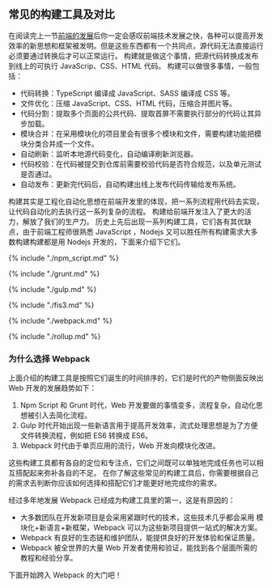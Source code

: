 ## 常见的构建工具及对比
在阅读完上一节[前端的发展](../前端的发展)后你一定会感叹前端技术发展之快，各种可以提高开发效率的新思想和框架被发明。但是这些东西都有一个共同点，源代码无法直接运行必须要通过转换后才可以正常运行。
构建就是做这个事情，把源代码转换成发布到线上的可执行 JavaScrip、CSS、HTML 代码。
构建可以做很多事情，一般包括：
- 代码转换：TypeScript 编译成 JavaScript、SASS 编译成 CSS 等。
- 文件优化：压缩 JavaScript、CSS、HTML 代码，压缩合并图片等。
- 代码分割：提取多个页面的公共代码、提取首屏不需要执行部分的代码让其异步加载。
- 模块合并：在采用模块化的项目里会有很多个模块和文件，需要构建功能把模块分类合并成一个文件。
- 自动刷新：监听本地源代码变化，自动编译刷新浏览器。
- 代码校验：在代码被提交到仓库前需要校验代码是否符合规范，以及单元测试是否通过。
- 自动发布：更新完代码后，自动构建出线上发布代码传输给发布系统。

构建其实是工程化自动化思想在前端开发里的体现，把一系列流程用代码去实现，让代码自动化的去执行这一系列复杂的流程。
构建给前端开发注入了更大的活力，解放了我们的生产力。
历史上先后出现一系列构建工具，它们各有其优缺点，由于前端工程师很熟悉 JavaScript ，Nodejs 又可以胜任所有构建需求大多数构建构建都是用 Nodejs 开发的，下面来介绍下它们。

{% include "./npm_script.md" %}

{% include "./grunt.md" %}

{% include "./gulp.md" %}

{% include "./fis3.md" %}

{% include "./webpack.md" %}

{% include "./rollup.md" %}

### 为什么选择 Webpack
上面介绍的构建工具是按照它们诞生的时间排序的，它们是时代的产物侧面反映出 Web 开发的发展趋势如下：
1. Npm Script 和 Grunt 时代，Web 开发要做的事情变多，流程复杂，自动化思想被引入去简化流程。
2. Gulp 时代开始出现一些新语言用于提高开发效率，流式处理思想是为了方便文件转换流程，例如把 ES6 转换成 ES6。
3. Webpack 时代由于单页应用的流行，Web 开发向模块化改进。

这些构建工具都有各自的定位和专注点，它们之间既可以单独地完成任务也可以相互搭配起来弥补各自的不足。
在你了解这些常见的构建工具后，你需要根据自己的需求去判断你应该如何选择和搭配它们才能更好地完成你的需求。

经过多年地发展 Webpack 已经成为构建工具里的第一，这是有原因的：
- 大多数团队在开发新项目是会采用紧跟时代的技术，这些技术几乎都会采用 模块化+新语言+新框架，Webpack 可以为这些新项目提供一站式的解决方案。
- Webpack 有良好的生态链和维护团队，能提供良好的开发体验和保证质量。
- Webpack 被全世界的大量 Web 开发者使用和验证，能找到各个层面所需的教程和经验分享。

下面开始跨入 Webpack 的大门吧！
